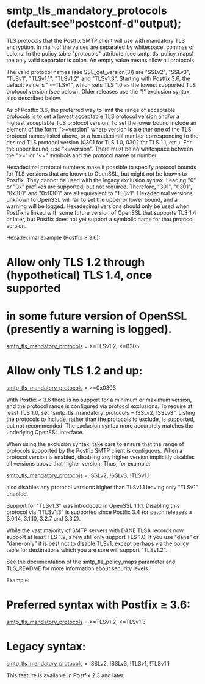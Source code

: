 # smtp_tls_mandatory_protocols (default:see"postconf-d"output); 

 TLS protocols that the Postfix SMTP client will use with mandatory
TLS encryption.  In main.cf the values are separated by whitespace,
commas or colons. In the policy table "protocols" attribute (see
smtp_tls_policy_maps) the only valid separator is colon. An empty value
means allow all protocols. 

 The valid protocol names (see SSL_get_version(3)) are "SSLv2",
"SSLv3", "TLSv1", "TLSv1.1", "TLSv1.2" and "TLSv1.3".  Starting with
Postfix 3.6, the default value is "&gt;=TLSv1", which sets TLS 1.0 as
the lowest supported TLS protocol version (see below).  Older releases
use the "!" exclusion syntax, also described below.  

 As of Postfix 3.6, the preferred way to limit the range of
acceptable protocols is to set a lowest acceptable TLS protocol version
and/or a highest acceptable TLS protocol version.  To set the lower
bound include an element of the form: "&gt;=version" where
version is a either one of the TLS protocol names listed above,
or a hexadecimal number corresponding to the desired TLS protocol
version (0301 for TLS 1.0, 0302 for TLS 1.1, etc.).  For the upper
bound, use "&lt;=version".  There must be no whitespace between
the "&gt;=" or "&lt;=" symbols and the protocol name or number. 

 Hexadecimal protocol numbers make it possible to specify protocol
bounds for TLS versions that are known to OpenSSL, but might not be
known to Postfix.  They cannot be used with the legacy exclusion syntax.
Leading "0" or "0x" prefixes are supported, but not required.
Therefore, "301", "0301", "0x301" and "0x0301" are all equivalent to
"TLSv1".  Hexadecimal versions unknown to OpenSSL will fail to set the
upper or lower bound, and a warning will be logged.  Hexadecimal
versions should only be used when Postfix is linked with some future
version of OpenSSL that supports TLS 1.4 or later, but Postfix does not
yet support a symbolic name for that protocol version. 

Hexadecimal example (Postfix &ge; 3.6):


# Allow only TLS 1.2 through (hypothetical) TLS 1.4, once supported
# in some future version of OpenSSL (presently a warning is logged).
<a href="postconf.5.html#smtp_tls_mandatory_protocols">smtp_tls_mandatory_protocols</a> = &gt;=TLSv1.2, &lt;=0305
# Allow only TLS 1.2 and up:
<a href="postconf.5.html#smtp_tls_mandatory_protocols">smtp_tls_mandatory_protocols</a> = &gt;=0x0303



 With Postfix &lt; 3.6 there is no support for a minimum or maximum
version, and the protocol range is configured via protocol exclusions.
To require at least TLS 1.0, set "smtp_tls_mandatory_protocols = !SSLv2,
!SSLv3". Listing the protocols to include, rather than the protocols to
exclude, is supported, but not recommended.  The exclusion syntax more
accurately matches the underlying OpenSSL interface.  

 When using the exclusion syntax, take care to ensure that the range
of protocols supported by the Postfix SMTP client is contiguous.  When
a protocol version is enabled, disabling any higher version implicitly
disables all versions above that higher version.  Thus, for example: 



<a href="postconf.5.html#smtp_tls_mandatory_protocols">smtp_tls_mandatory_protocols</a> = !SSLv2, !SSLv3, !TLSv1.1



 also disables any protocol versions higher than TLSv1.1 leaving
only "TLSv1" enabled.  

 Support for "TLSv1.3" was introduced in OpenSSL 1.1.1.  Disabling
this protocol via "!TLSv1.3" is supported since Postfix 3.4 (or patch
releases &ge; 3.0.14, 3.1.10, 3.2.7 and 3.3.2).  

 While the vast majority of SMTP servers with DANE TLSA records now
support at least TLS 1.2, a few still only support TLS 1.0.  If you use
"dane" or "dane-only" it is best not to disable TLSv1, except perhaps
via the policy table for destinations which you are sure will support
"TLSv1.2".  

 See the documentation of the smtp_tls_policy_maps parameter and
TLS_README for more information about security levels. 

 Example: 

# Preferred syntax with Postfix &ge; 3.6:
<a href="postconf.5.html#smtp_tls_mandatory_protocols">smtp_tls_mandatory_protocols</a> = &gt;=TLSv1.2, &lt;=TLSv1.3
# Legacy syntax:
<a href="postconf.5.html#smtp_tls_mandatory_protocols">smtp_tls_mandatory_protocols</a> = !SSLv2, !SSLv3, !TLSv1, !TLSv1.1


 This feature is available in Postfix 2.3 and later. 


